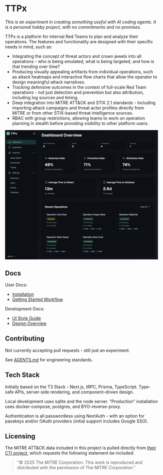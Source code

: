# TTPx

_This is an experiment in creating something useful with AI coding agents. It is a personal hobby project, with no commitments and no promises._

TTPx is a platform for internal Red Teams to plan and analyze their operations. The features and functionality are designed with their specific needs in mind, such as:

- Integrating the concept of threat actors and crown jewels into all operations - who is being emulated, what is being targeted, and how is that trending over time?
- Producing visually appealing artifacts from individual operations, such as attack heatmaps and interactive flow charts that allow the operator to design meaningful attack narratives.
- Tracking defensive outcomes in the context of full-scale Red Team operations - not just detection and prevention but also attribution, including log sources and timing.
- Deep integration into MITRE ATT&CK and STIX 2.1 standards - including importing attack campaigns and threat actor profiles directly from MITRE or from other STIX-based threat intelligence sources.
- RBAC with group restrictions, allowing teams to work on operation planning in stealth before providing visibility to other platform users.

![Dashboard screenshot](docs/images/dashboard.png)

## Docs

User Docs:
- [Installation](docs/installation.md)
- [Getting Started Workflow](docs/getting-started.md)

Development Docs:
- [UI Style Guide](docs/dev/STYLE.md)
- [Design Overview](docs/dev/DESIGN.md)

## Contributing

Not currently accepting pull requests - still just an experiment.

See [AGENTS.md](AGENTS.md) for engineering standards.

## Tech Stack

Initially based on the T3 Stack - Next.js, tRPC, Prisma, TypeScript. Type-safe APIs, server-side rendering, and component-driven design.

Local development uses sqlite and the node server. "Production" installation uses docker-compose, postgres, and BYO-reverse-proxy.

Authentication is all passwordless using NextAuth - with an option for passkeys and/or OAuth providers (initial support includes Google SSO).

## Licensing

The MITRE ATT&CK data included in this project is pulled directly from [their CTI project](https://github.com/mitre/cti), which requests the following statement be included:

> "© 2025 The MITRE Corporation. This work is reproduced and distributed with the permission of The MITRE Corporation."
